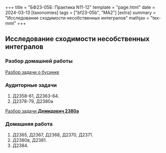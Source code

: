 +++
title = "БФ23-05Б: Практика N11-12"
template = "page.html"
date = 2024-03-13
[taxonomies]
tags = ["bf23-05b", "MA2"]
[extra]
summary = "Исследование сходимости несобственных интегралов"
mathjax = "tex-mml"
+++

<!-- more -->

## Исследование сходимости несобственных интегралов

### Разбор домашней работы

[Разбор задачи о бусинке](/bead.pdf)

### Аудиторные задачи

1. Д2358-61, Д2363-64.
2. Д2378-79, Д2380а


[Разбор задачи **Демидович 2380а**](/D2380a.pdf)

### Домашняя работа

1. Д2365, Д2367, Д2368, Д2370, Д2371.
2. Д2380в, Д2381.
3. Д2384.


